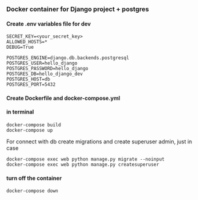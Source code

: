 ### Docker container for Django project + postgres
#### Create .env variables file for dev
```
SECRET_KEY=<your_secret_key>
ALLOWED_HOSTS=*
DEBUG=True

POSTGRES_ENGINE=django.db.backends.postgresql
POSTGRES_USER=hello_django
POSTGRES_PASSWORD=hello_django
POSTGRES_DB=hello_django_dev
POSTGRES_HOST=db
POSTGRES_PORT=5432

```
#### Create Dockerfile and docker-compose.yml
#### in terminal
```
docker-compose build
docker-compose up
```
For connect with db create migrations and create superuser admin, just in case
```
docker-compose exec web python manage.py migrate --noinput
docker-compose exec web python manage.py createsuperuser 
```
#### turn off the container
```
docker-compose down
```